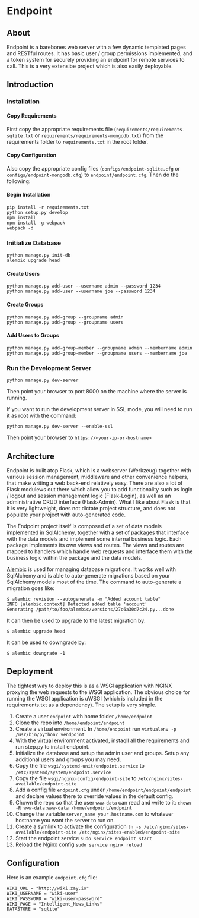 # Endpoint
## About
Endpoint is a barebones web server with a few dynamic templated pages and RESTful routes. It has basic user / group permissions implemented, and a token system for securely providing an endpoint for remote services to call. This is a very extensibe project which is also easily deployable.

## Introduction

### Installation

#### Copy Requirements
First copy the appropriate requirements file (`requirements/requirements-sqlite.txt` or `requirements/requirements-mongodb.txt`) from the requirements folder to `requirements.txt` in the root folder.

#### Copy Configuration

Also copy the appropriate config files (`configs/endpoint-sqlite.cfg` or `configs/endpoint-mongodb.cfg`) to `endpoint/endpoint.cfg`. Then do the following:


#### Begin Installation

```
pip install -r requirements.txt
python setup.py develop
npm install
npm install -g webpack
webpack -d
```

### Initialize Database
```
python manage.py init-db
alembic upgrade head
```
#### Create Users
```
python manage.py add-user --username admin --password 1234
python manage.py add-user --username joe --password 1234
```

#### Create Groups
```
python manage.py add-group --groupname admin
python manage.py add-group --groupname users
```

#### Add Users to Groups
```
python manage.py add-group-member --groupname admin --membername admin
python manage.py add-group-member --groupname users --membername joe
```

### Run the Development Server
```
python manage.py dev-server
```

Then point your browser to port 8000 on the machine where the server is running.

If you want to run the development server in SSL mode, you will need to run it as root with the command:
```
python manage.py dev-server --enable-ssl
```

Then point your browser to `https://<your-ip-or-hostname>`

## Architecture

Endpoint is built atop Flask, which is a webserver (Werkzeug) together with various session management, middleware and other convenience helpers, that make writing a web back-end relatively easy. There are also a lot of Flask modulews out there which allow you to add functionality such as login / logout and session management logic (Flask-Login), as well as an administrative CRUD interface (Flask-Admin). What I like about Flask is that it is very lightweight, does not dictate project structure, and does not populate your project with auto-generated code.

The Endpoint project itself is composed of a set of data models implemented in SqlAlchemy, together with a set of packages that interface with the data models and implement some internal business logic. Each package implements its own views and routes. The views and routes are mapped to handlers which handle web requests and interface them with the business logic within the package and the data models.

[Alembic](http://alembic.zzzcomputing.com/en/latest/index.html) is used for managing database migrations. It works well with SqlAlchemy and is able to auto-generate migrations based on your SqlAlchemy models most of the time. The command to auto-generate a migration goes like:

```
$ alembic revision --autogenerate -m "Added account table"
INFO [alembic.context] Detected added table 'account'
Generating /path/to/foo/alembic/versions/27c6a30d7c24.py...done
```

It can then be used to upgrade to the latest migration by:

```
$ alembic upgrade head
```

It can be used to downgrade by:

```
$ alembic downgrade -1
```

## Deployment

The tightest way to deploy this is as a WSGI application with NGINX proxying the web requests to the WSGI application. The obvious choice for running the WSGI application is uWSGI (which is included in the requirements.txt as a dependency). The setup is very simple.

1. Create a user `endpoint` with home folder `/home/endpoint`
2. Clone the repo into `/home/endpoint/endpoint`
3. Create a virtual environment. In `/home/endpoint` run `virtualenv -p /usr/bin/python2 vendpoint`
4. With the virtual environment activated, instaqll all the requirements and run step.py to install endpoint.
5. Initialize the database and setup the admin user and groups. Setup any additional users and groups you may need.
6. Copy the file `wsgi/systemd-unit/endpoint.service` to `/etc/systemd/system/endpoint.service`
7. Copy the file `wsgi/nginx-config/endpoint-site` to `/etc/nginx/sites-available/endpoint-site`
8. Add a config file `endpoint.cfg` under `/home/endpoint/endpoint/endpoint` and declare values there to override values in the default config.
9. Chown the repo so that the user `www-data` can read and write to it: `chown -R www-data:www-data /home/endpoint/endpoint`
10. Change the variable `server_name your.hostname.com` to whatever hostname you want the server to run on.
11. Create a symlink to activate the configuration `ln -s /etc/nginx/sites-available/endpoint-site /etc/nginx/sites-enabled/endpoint-site`
12. Start the endpoint service `sudo service endpoint start`
13. Reload the Nginx config `sudo service nginx reload`

## Configuration

Here is an example `endpoint.cfg` file:

```
WIKI_URL = "http://wiki.zay.io"
WIKI_USERNAME = "wiki-user"
WIKI_PASSWORD = "wiki-user-password"
WIKI_PAGE = "Intelligent_News_Links"
DATASTORE = "sqlite"
```
